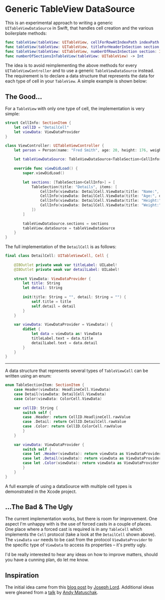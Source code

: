 Generic TableView DataSource
========

This is an experimental approach to writing a generic `UITableViewDataSource` in Swift, that handles cell creation and the various boilerplate methods:

```swift
func tableView(tableView: UITableView, cellForRowAtIndexPath indexPath: NSIndexPath) -> UITableViewCell
func tableView(tableView: UITableView, titleForHeaderInSection section: Int) -> String?
func tableView(tableView: UITableView, numberOfRowsInSection section: Int) -> Int
func numberOfSectionsInTableView(tableView: UITableView) -> Int
```

The idea is to avoid reimplementing the above methods for every `UITableViewController` and to use a generic `TableViewDataSource` instead. The requirement is to declare a data structure that represents the data for each type of cell in your `TableView`. A simple example is shown below:

The Good…
---

For a `TableView` with only one type of cell, the implementation is very simple:

```swift
struct CellInfo: SectionItem {
    let cellID = "DetailCell"
    let viewData: ViewDataProvider
}

class ViewController: UITableViewController {
    let person = Person(name: "Fred Smith", age: 20, height: 176, weight: 65)
    
    let tableViewDataSource: TableViewDataSource<TableSection<CellInfo>> = TableViewDataSource()
    
    override func viewDidLoad() {
        super.viewDidLoad()
        
        let sections: [TableSection<CellInfo>] = [
            TableSection(title: "Details", items: [
                CellInfo(viewData: DetailCell.ViewData(title: "Name:", detail: person.name)),
                CellInfo(viewData: DetailCell.ViewData(title: "Age:", detail: person.age.description)),
                CellInfo(viewData: DetailCell.ViewData(title: "Height:", detail: person.height.description)),
                CellInfo(viewData: DetailCell.ViewData(title: "Weight:", detail: person.weight.description))
            ])
        ]
        
        tableViewDataSource.sections = sections
        tableView.dataSource = tableViewDataSource
    }
}
```

The full implementation of the `DetailCell` is as follows:

```swift
final class DetailCell: UITableViewCell, Cell {
    
    @IBOutlet private weak var titleLabel: UILabel!
    @IBOutlet private weak var detailLabel: UILabel!
    
    struct ViewData: ViewDataProvider {
        let title: String
        let detail: String
        
        init(title: String = "", detail: String = "") {
            self.title = title
            self.detail = detail
        }
    }
    
    var viewData: ViewDataProvider = ViewData() {
        didSet {
            let data = viewData as! ViewData
            titleLabel.text = data.title
            detailLabel.text = data.detail
        }
    }
}
```

* * *

A data structure that represents several types of `TableViewCell` can be written using an enum:

```swift
enum TableSectionItem: SectionItem {
    case Header(viewData: HeadlineCell.ViewData)
    case Detail(viewData: DetailCell.ViewData)
    case Color(viewData: ColorCell.ViewData)
    
    var cellID: String {
        switch self {
        case .Header: return CellID.HeadlineCell.rawValue
        case .Detail: return CellID.DetailCell.rawValue
        case .Color: return CellID.ColorCell.rawValue
        }
    }
    
    var viewData: ViewDataProvider {
        switch self {
        case let .Header(viewData): return viewData as ViewDataProvider
        case let .Detail(viewData): return viewData as ViewDataProvider
        case let .Color(viewData): return viewData as ViewDataProvider
        }
    }
}
```

A full example of using a dataSource with multiple cell types is demonstrated in the Xcode project.


…The Bad & The Ugly
---

The current implementation works, but there is room for improvement. One aspect I'm unhappy with is the use of forced casts in a couple of places. One place where a forced cast is required is in any `TableCell` which implements the `Cell` protocol (take a look at the `DetailCell` shown above). The `viewData` `var` needs to be cast from the protocol `ViewDataProvider` to the specific type of `ViewData` to access its properties – it's pretty ugly.

I'd be really interested to hear any ideas on how to improve matters, should you have a cunning plan, do let me know.


Inspiration
---

The initial idea came from this [blog post](http://blog.human-friendly.com/swift-2-xcode-7-gm-at-least-generic-support-for-at-objc-protocols) by [Joseph Lord](https://twitter.com/jl_hfl). Additional ideas were gleaned from a [talk](https://realm.io/news/andy-matuschak-refactor-mega-controller/) by [Andy Matuschak](https://twitter.com/andy_matuschak).
